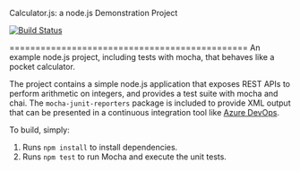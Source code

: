 Calculator.js: a node.js Demonstration Project

[![Build Status](https://dev.azure.com/nodoors07007/Lab0615/_apis/build/status/nodoors.calculator?branchName=master)](https://dev.azure.com/nodoors07007/Lab0615/_build/latest?definitionId=3&branchName=master)

==============================================
An example node.js project, including tests with mocha, that behaves like
a pocket calculator.

The project contains a simple node.js application that exposes REST APIs
to perform arithmetic on integers, and provides a test suite with mocha
and chai.  The `mocha-junit-reporters` package is included to provide XML
output that can be presented in a continuous integration tool like
[Azure DevOps](https://azure.com/devops).

To build, simply:

1. Runs `npm install` to install dependencies.
2. Runs `npm test` to run Mocha and execute the unit tests.

